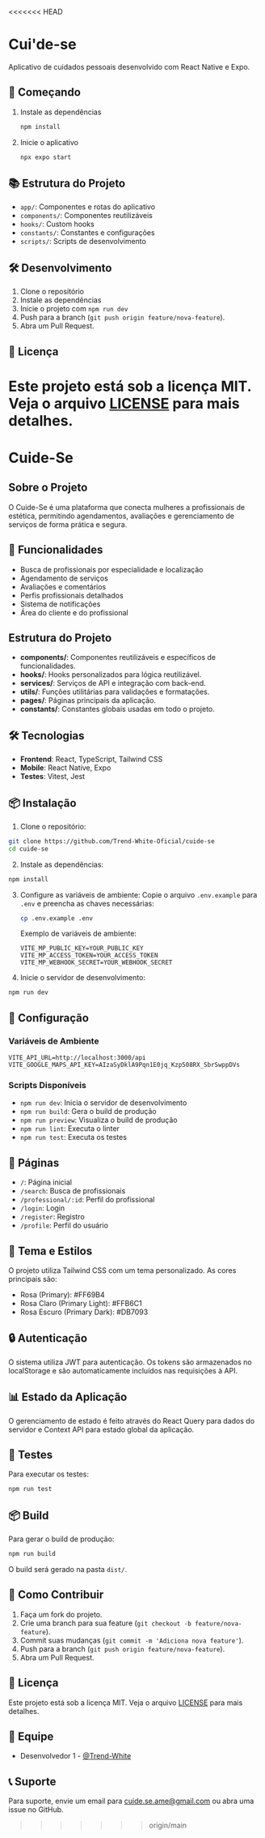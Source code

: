 <<<<<<< HEAD
# Cui'de-se

Aplicativo de cuidados pessoais desenvolvido com React Native e Expo.

## 🚀 Começando

1. Instale as dependências

   ```bash
   npm install
   ```

2. Inicie o aplicativo

   ```bash
   npx expo start
   ```

## 📚 Estrutura do Projeto

- `app/`: Componentes e rotas do aplicativo
- `components/`: Componentes reutilizáveis
- `hooks/`: Custom hooks
- `constants/`: Constantes e configurações
- `scripts/`: Scripts de desenvolvimento

## 🛠️ Desenvolvimento

1. Clone o repositório
2. Instale as dependências
3. Inicie o projeto com `npm run dev`
4. Push para a branch (`git push origin feature/nova-feature`).
5. Abra um Pull Request.

## 📄 Licença

Este projeto está sob a licença MIT. Veja o arquivo [LICENSE](LICENSE) para mais detalhes.
=======
# Cuide-Se

## Sobre o Projeto
O Cuide-Se é uma plataforma que conecta mulheres a profissionais de estética, permitindo agendamentos, avaliações e gerenciamento de serviços de forma prática e segura.

## 🚀 Funcionalidades

- Busca de profissionais por especialidade e localização
- Agendamento de serviços
- Avaliações e comentários
- Perfis profissionais detalhados
- Sistema de notificações
- Área do cliente e do profissional

## Estrutura do Projeto
- **components/**: Componentes reutilizáveis e específicos de funcionalidades.
- **hooks/**: Hooks personalizados para lógica reutilizável.
- **services/**: Serviços de API e integração com back-end.
- **utils/**: Funções utilitárias para validações e formatações.
- **pages/**: Páginas principais da aplicação.
- **constants/**: Constantes globais usadas em todo o projeto.

## 🛠️ Tecnologias

- **Frontend**: React, TypeScript, Tailwind CSS
- **Mobile**: React Native, Expo
- **Testes**: Vitest, Jest

## 📦 Instalação

1. Clone o repositório:
```bash
git clone https://github.com/Trend-White-Oficial/cuide-se
cd cuide-se
```

2. Instale as dependências:
```bash
npm install
```

3. Configure as variáveis de ambiente:
   Copie o arquivo `.env.example` para `.env` e preencha as chaves necessárias:
   ```bash
   cp .env.example .env
   ```

   Exemplo de variáveis de ambiente:
   ```env
   VITE_MP_PUBLIC_KEY=YOUR_PUBLIC_KEY
   VITE_MP_ACCESS_TOKEN=YOUR_ACCESS_TOKEN
   VITE_MP_WEBHOOK_SECRET=YOUR_WEBHOOK_SECRET
   ```

4. Inicie o servidor de desenvolvimento:
```bash
npm run dev
```

## 🔧 Configuração

### Variáveis de Ambiente

```env
VITE_API_URL=http://localhost:3000/api
VITE_GOOGLE_MAPS_API_KEY=AIzaSyDklA9Pqn1E0jq_Kzp508RX_SbrSwppDVs
```

### Scripts Disponíveis

- `npm run dev`: Inicia o servidor de desenvolvimento
- `npm run build`: Gera o build de produção
- `npm run preview`: Visualiza o build de produção
- `npm run lint`: Executa o linter
- `npm run test`: Executa os testes

## 📱 Páginas

- `/`: Página inicial
- `/search`: Busca de profissionais
- `/professional/:id`: Perfil do profissional
- `/login`: Login
- `/register`: Registro
- `/profile`: Perfil do usuário

## 🎨 Tema e Estilos

O projeto utiliza Tailwind CSS com um tema personalizado. As cores principais são:

- Rosa (Primary): #FF69B4
- Rosa Claro (Primary Light): #FFB6C1
- Rosa Escuro (Primary Dark): #DB7093

## 🔒 Autenticação

O sistema utiliza JWT para autenticação. Os tokens são armazenados no localStorage e são automaticamente incluídos nas requisições à API.

## 📊 Estado da Aplicação

O gerenciamento de estado é feito através do React Query para dados do servidor e Context API para estado global da aplicação.

## 🧪 Testes

Para executar os testes:

```bash
npm run test
```

## 📦 Build

Para gerar o build de produção:

```bash
npm run build
```

O build será gerado na pasta `dist/`.

## 🤝 Como Contribuir
1. Faça um fork do projeto.
2. Crie uma branch para sua feature (`git checkout -b feature/nova-feature`).
3. Commit suas mudanças (`git commit -m 'Adiciona nova feature'`).
4. Push para a branch (`git push origin feature/nova-feature`).
5. Abra um Pull Request.

## 📄 Licença
Este projeto está sob a licença MIT. Veja o arquivo [LICENSE](LICENSE) para mais detalhes.

## 👥 Equipe

- Desenvolvedor 1 - [@Trend-White](https://github.com/Trend-White-Oficial)

## 📞 Suporte

Para suporte, envie um email para cuide.se.ame@gmail.com ou abra uma issue no GitHub.
>>>>>>> origin/main
